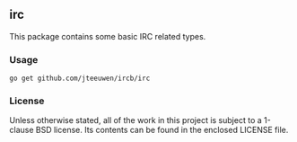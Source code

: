 ## irc

This package contains some basic IRC related types.


### Usage

    go get github.com/jteeuwen/ircb/irc


### License

Unless otherwise stated, all of the work in this project is subject to a
1-clause BSD license. Its contents can be found in the enclosed LICENSE file.


